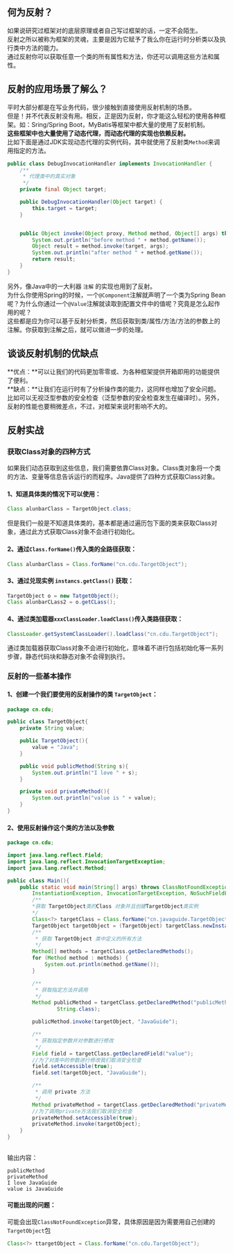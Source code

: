 <a name="ut7py"></a>
## 何为反射？
如果说研究过框架对的底层原理或者自己写过框架的话，一定不会陌生。<br />反射之所以被称为框架的灵魂，主要是因为它赋予了我么你在运行时分析类以及执行类中方法的能力。<br />通过反射你可以获取任意一个类的所有属性和方法，你还可以调用这些方法和属性。
<a name="NhObI"></a>
## 反射的应用场景了解么？
平时大部分都是在写业务代码，很少接触到直接使用反射机制的场景。<br />但是！并不代表反射没有用。相反，正是因为反射，你才能这么轻松的使用各种框架。如：Sring/Spring Boot，MyBatis等框架中都大量的使用了反射机制。<br />**这些框架中也大量使用了动态代理，而动态代理的实现也依赖反射。**<br />比如下面是通过JDK实现动态代理的实例代码，其中就使用了反射类`Method`来调用指定的方法。
```java
public class DebugInvocationHandler implements InvocationHandler {
    /**
     * 代理类中的真实对象
     */
    private final Object target;

    public DebugInvocationHandler(Object target) {
        this.target = target;
    }


    public Object invoke(Object proxy, Method method, Object[] args) throws InvocationTargetException, IllegalAccessException {
        System.out.println("before method " + method.getName());
        Object result = method.invoke(target, args);
        System.out.println("after method " + method.getName());
        return result;
    }
}


```
另外，像Java中的一大利器 `注解` 的实现也用到了反射。<br />为什么你使用Spring的时候，一个`@Component`注解就声明了一个类为Spring Bean呢？为什么你通过一个`@Value`注解就读取到配置文件中的值呢？究竟是怎么起作用的呢？<br />这些都是应为你可以基于反射分析类，然后获取到类/属性/方法/方法的参数上的注解。你获取到注解之后，就可以做进一步的处理。
<a name="HKDCO"></a>
## 谈谈反射机制的优缺点
**优点：**可以让我们的代码更加零零或、为各种框架提供开箱即用的功能提供了便利。<br />**缺点：**让我们在运行时有了分析操作类的能力，这同样也增加了安全问题。比如可以无视泛型参数的安全检查（泛型参数的安全检查发生在编译时）。另外，反射的性能也要稍微差点，不过，对框架来说时影响不大的。
<a name="woz0O"></a>
## 反射实战
<a name="xe0Kz"></a>
### 获取Class对象的四种方式
如果我们动态获取到这些信息，我们需要依靠Class对象。Class类对象将一个类的方法、变量等信息告诉运行的而程序。Java提供了四种方式获取Class对象。
<a name="PZcHw"></a>
#### 1、知道具体类的情况下可以使用：
```java
Class alunbarClass = TargetObject.class;
```
但是我们一般是不知道具体类的，基本都是通过遍历包下面的类来获取Class对象，通过此方式获取Class对象不会进行初始化。
<a name="hj4Df"></a>
#### 2、通过`Class.forName()`传入类的全路径获取：
```java
Class alunbarClass = Class.forName("cn.cdu.TargetObject");
```
<a name="HdiAr"></a>
#### 3、通过兑现实例 `instancs.getClass()` 获取：
```java
TargetObject o = new TatgetObject();
Class alunbarCLass2 = o.getCLass();
```
<a name="Pz4hl"></a>
#### 4、通过类加载器`xxxClassLoader.loadClass()`传入类路径获取：
```java
ClassLoader.getSystemClassLoader().loadClass("cn.cdu.TargetObject");
```
通过类加载器获取Class对象不会进行初始化，意味着不进行包括初始化等一系列步骤，静态代码块和静态对象不会得到执行。
<a name="dI3MR"></a>
### 反射的一些基本操作
<a name="a3j1t"></a>
#### 1、创建一个我们要使用的反射操作的类 `TargetObject`：
```java
package cn.cdu;

public class TargetObject{
    private String value;

	public TargetObject(){
        value = "Java";
    }

	public void publicMethod(String s){
        System.out.println("I love " + s);
	}

	private void privateMethod(){
        System.out.println("value is " + value);
    }
}
```
<a name="cZ9qW"></a>
#### 2、使用反射操作这个类的方法以及参数
```java
package cn.cdu;

import java.lang.reflect.Field;
import java.lang.reflect.InvocationTargetException;
import java.lang.reflect.Method;

public class Main(){
    public static void main(String[] args) throws ClassNotFoundException, NoSuchMethodException, IllegalAccessException,
    	InstantiationException, InvocationTargetException, NoSuchFieldException{
        /**
    	*获取 TargetObject类的Class 对象并且创建TargetObject类实例
		*/
        Class<?> targetClass = Class.forName("cn.javaguide.TargetObject");
        TargetObject targetObject = (TargetObject) targetClass.newInstance();
        /**
         * 获取 TargetObject 类中定义的所有方法
         */
        Method[] methods = targetClass.getDeclaredMethods();
        for (Method method : methods) {
            System.out.println(method.getName());
        }

        /**
         * 获取指定方法并调用
         */
        Method publicMethod = targetClass.getDeclaredMethod("publicMethod",
                String.class);

        publicMethod.invoke(targetObject, "JavaGuide");

        /**
         * 获取指定参数并对参数进行修改
         */
        Field field = targetClass.getDeclaredField("value");
        //为了对类中的参数进行修改我们取消安全检查
        field.setAccessible(true);
        field.set(targetObject, "JavaGuide");

        /**
         * 调用 private 方法
         */
        Method privateMethod = targetClass.getDeclaredMethod("privateMethod");
        //为了调用private方法我们取消安全检查
        privateMethod.setAccessible(true);
        privateMethod.invoke(targetObject);
    }
}
        
```
输出内容：
```
publicMethod
privateMethod
I love JavaGuide
value is JavaGuide
```
<a name="e0Kk5"></a>
#### 可能出现的问题：
可能会出现`ClassNotFoundException`异常，具体原因是因为需要用自己创建的`TargetObject`包
```java
Class<?> ttargetObject = Class.forName("cn.cdu.TargetObject");
```
